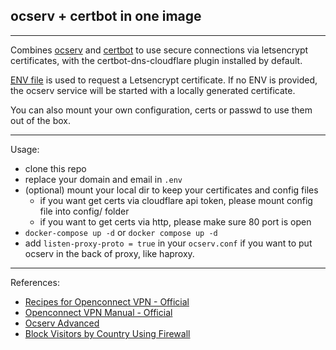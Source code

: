 ## ocserv + certbot in one image

---

Combines [ocserv](https://ocserv.gitlab.io/www/recipes.html) and [certbot](https://eff-certbot.readthedocs.io/en/stable/using.html#) to use secure connections via letsencrypt certificates, with the certbot-dns-cloudflare plugin installed by default.

[ENV file](https://github.com/PandaRyshan/ocserv/blob/main/.env) is used to request a Letsencrypt certificate. If no ENV is provided, the ocserv service will be started with a locally generated certificate.

You can also mount your own configuration, certs or passwd to use them out of the box.

---

Usage:

  - clone this repo
  - replace your domain and email in `.env`
  - (optional) mount your local dir to keep your certificates and config files
    * if you want get certs via cloudflare api token, please mount config file into config/ folder
    * if you want to get certs via http, please make sure 80 port is open
  - `docker-compose up -d` or `docker compose up -d`
  - add `listen-proxy-proto = true` in your `ocserv.conf` if you want to put ocserv in the back of proxy, like haproxy. 

---

References:
  - [Recipes for Openconnect VPN - Official](https://ocserv.gitlab.io/www/recipes.html)
  - [Openconnect VPN Manual - Official](https://ocserv.gitlab.io/www/manual.html)
  - [Ocserv Advanced](https://www.linuxbabe.com/linux-server/ocserv-openconnect-vpn-advanced)
  - [Block Visitors by Country Using Firewall](https://www.ip2location.com/free/visitor-blocker)
